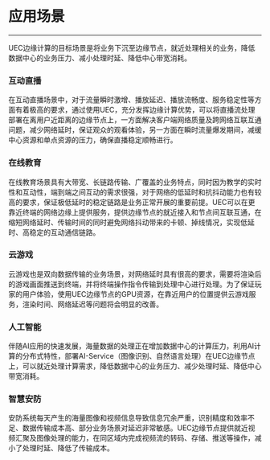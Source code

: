 # 应用场景
------
UEC边缘计算的目标场景是将业务下沉至边缘节点，就近处理相关的业务，降低数据中心的业务压力、减小处理时延、降低中心带宽消耗。



### 互动直播

在互动直播场景中，对于流量瞬时激增、播放延迟、播放流畅度、服务稳定性等方面有着极高的要求，通过使用UEC，充分发挥边缘计算优势，可以将直播流处理部署在离用户近距离的边缘节点上，一方面解决客户端网络质量及跨网络互联互通问题，减少网络延时，保证观众的观看体验，另一方面在瞬时流量爆发期间，减缓中心资源和单点资源的压力，确保直播稳定顺畅进行。



### 在线教育

在线教育场景具有大带宽、长链路传输、广覆盖的业务特点，同时因为教学的实时性和互动性，端到端之间互动的需求很强，对于网络的低延时和抗抖动能力也有较高的要求，保证极低延时的稳定链路是业务正常开展的重要前提。UEC可以在更靠近终端的网络边缘上提供服务，提供边缘节点的就近接入和节点间互联互通，在缩短网络延时、传输时间的同时避免网络抖动带来的卡顿、掉线情况，实现低延时、高稳定的互动通信链路。



### 云游戏

云游戏也是双向数据传输的业务场景，对网络延时具有很高的要求，需要将渲染后的游戏画面推送到终端，并将终端操作指令传输到处理中心进行处理。为了保证玩家的用户体验，使用UEC边缘节点的GPU资源，在靠近用户的位置提供云游戏服务，渲染时间、网络延迟等问题将会明显的改善。



### 人工智能

伴随AI应用的快速发展，海量数据的处理正在增加数据中心的计算压力，利用AI计算的分布式特性，部署AI-Service（图像识别、自然语言处理）在UEC边缘节点上，可以就近处理计算需求，降低数据中心的业务压力、减少处理时延、降低中心带宽消耗。



###  智慧安防

安防系统每天产生的海量图像和视频信息导致信息冗余严重，识别精度和效率不足、数据传输成本高、部分业务场景对延迟非常敏感。UEC边缘节点提供就近视频汇聚及图像处理的能力，在同区域内完成视频流的转码、存储、推送等操作，减小了处理时延、降低了传输成本。



